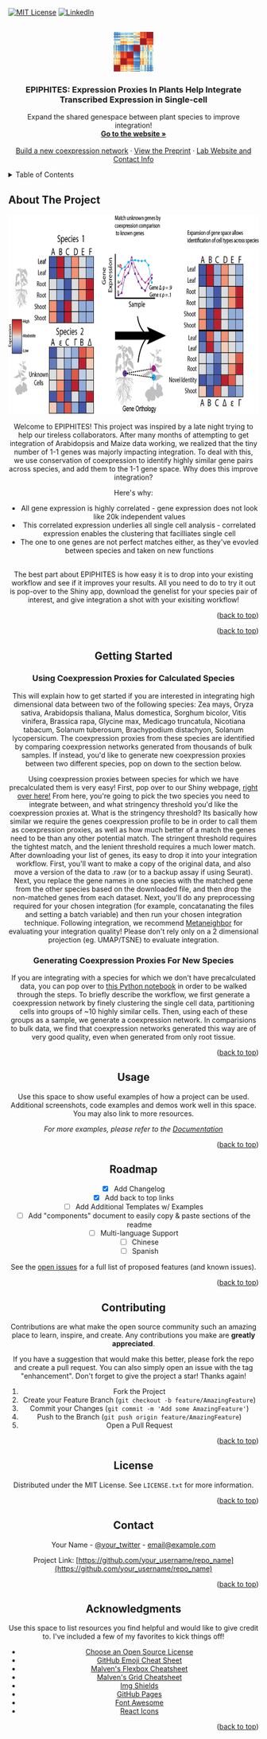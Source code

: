 <!-- Improved compatibility of back to top link: See: https://github.com/othneildrew/Best-README-Template/pull/73 -->
<a name="readme-top"></a>
<!--
*** Thanks for checking out the Best-README-Template. If you have a suggestion
*** that would make this better, please fork the repo and create a pull request
*** or simply open an issue with the tag "enhancement".
*** Don't forget to give the project a star!
*** Thanks again! Now go create something AMAZING! :D
-->



<!-- PROJECT SHIELDS -->
<!--
*** I'm using markdown "reference style" links for readability.
*** Reference links are enclosed in brackets [ ] instead of parentheses ( ).
*** See the bottom of this document for the declaration of the reference variables
*** for contributors-url, forks-url, etc. This is an optional, concise syntax you may use.
*** https://www.markdownguide.org/basic-syntax/#reference-style-links
-->

[![MIT License][license-shield]][license-url]
[![LinkedIn][linkedin-shield]][linkedin-url]



<!-- PROJECT LOGO -->
<br />
<div align="center">
  <a href="https://github.com/gillislab/Coexpression_Proxies">
    <img src="shiny_new_folder_test/static_assets/logo.png" alt="Logo" width="80" height="80">
  </a>

  <h3 align="center">EPIPHITES: Expression Proxies In Plants Help Integrate Transcribed Expression in Single-cell </h3>

  <p align="center">
    Expand the shared genespace between plant species to improve integration!
    <br />
    <a href="https://gillislab.shinyapps.io/epiphites_v11/"><strong>Go to the website »</strong></a>
    <br />
    <br />
    <a href="https://github.com/gillislab/Coexpression_Proxies/blob/main/Coexpression_network_template.ipynb">Build a new coexpression network</a>
    ·
    <a href="https://www.biorxiv.org/content/10.1101/2023.11.28.569145v1">View the Preprint</a>
    ·
    <a href="https://thedonnellycentre.utoronto.ca/faculty/jesse-gillis">Lab Website and Contact Info</a>
  </p>
</div>



<!-- TABLE OF CONTENTS -->
<details>
  <summary>Table of Contents</summary>
  <ol>
    <li>
      <a href="#about-the-project">About The Project</a>
    </li>
    <li>
      <a href="#getting-started">Getting Started</a>
      <ul>
        <li><a href="#Using Coexpression Proxies for Calculated Species">Using Coexpression Proxies for Calculated Species</a></li>
        <li><a href="#Generating Coexpression Proxies For New Species
">Generating Coexpression Proxies For New Species
</a></li>
      </ul>
    </li>
    <li><a href="#usage">Usage</a></li>
    <li><a href="#roadmap">Roadmap</a></li>
    <li><a href="#contributing">Contributing</a></li>
    <li><a href="#license">License</a></li>
    <li><a href="#contact">Contact</a></li>
    <li><a href="#acknowledgments">Acknowledgments</a></li>
  </ol>
</details>



<!-- ABOUT THE PROJECT -->
## About The Project
<div align="center">
  <a href="https://github.com/gillislab/Coexpression_Proxies">
    <img src="shiny_new_folder_test/static_assets/expressalog_diagram_for_shiny_trimmed.png" alt="Logo" width="800" height="400">
  </a>


Welcome to EPIPHITES! This project was inspired by a late night trying to help our tireless collaborators. After many months of attempting to get integration of Arabidopsis and Maize data working, we realized that the tiny number of 1-1 genes was majorly impacting integration. To deal with this, we use conservation of coexpression to identify highly similar gene pairs across species, and add them to the 1-1 gene space. Why does this improve integration?

Here's why:
* All gene expression is highly correlated - gene expression does not look like 20k independent values
* This correlated expression underlies all single cell analysis - correlated expression enables the clustering that facilliates single cell
* The one to one genes are not perfect matches either, as they've evovled between species and taken on new functions
  <br />
  <br />
    

The best part about EPIPHITES is how easy it is to drop into your existing workflow and see if it improves your results. All you need to do to try it out is pop-over to the Shiny app, download the genelist for your species pair of interest, and give integration a shot with your exisiting workflow! 


<p align="right">(<a href="#readme-top">back to top</a>)</p>




<p align="right">(<a href="#readme-top">back to top</a>)</p>



<!-- GETTING STARTED -->
## Getting Started

### Using Coexpression Proxies for Calculated Species

This will explain how to get started if you are interested in integrating high dimensional data between two of the following species: Zea mays, Oryza sativa, Arabidopsis thaliana, Malus domestica, Sorghum bicolor, Vitis vinifera, Brassica rapa, Glycine max, Medicago truncatula, Nicotiana tabacum, Solanum tuberosum, Brachypodium distachyon, Solanum lycopersicum. The coexpression proxies from these species are identified by comparing coexpression networks generated from thousands of bulk samples. If instead, you'd like to generate new coexpression proxies between two different species, pop on down to the section below. 


Using coexpression proxies between species for which we have precalculated them is very easy! First, pop over to our Shiny webpage,  [right over here!](https://gillislab.shinyapps.io/epiphites_v11/) From here, you're going to pick the two species you need to integrate between, and what stringency threshold you'd like the coexpression proxies at. What is the stringency threshold? Its basically how similar we require the genes coexpression profile to be in order to call them as coexpression proxies, as well as how much better of a match the genes need to be than any other potential match. The stringent threshold requires the tightest match, and the lenient threshold requires a much lower match. After downloading your list of genes, its easy to drop it into your integration workflow. First, you'll want to make a copy of the original data, and also move a version of the data to .raw (or to a backup assay if using Seurat). Next, you replace the gene names in one species with the matched gene from the other species based on the downloaded file, and then drop the non-matched genes from each dataset. Next, you'll do any preprocessing required for your chosen integration (for example, concatanating the files and setting a batch variable) and then run your chosen integration technique. Following integration, we recommend [Metaneighbor](https://github.com/gillislab/MetaNeighbor) for evaluating your integration quality! Please don't rely only on a 2 dimensional projection (eg. UMAP/TSNE) to evaluate integration. 

### Generating Coexpression Proxies For New Species

If you are integrating with a species for which we don't have precalculated data, you can pop over to [this Python notebook](https://github.com/gillislab/Coexpression_Proxies/blob/main/Coexpression_network_template.ipynb) in order to be walked through the steps. To briefly describe the workflow, we first generate a coexpression network by finely clustering the single cell data, partitioning cells into groups of ~10 highly similar cells. Then, using each of these groups as a sample, we generate a coexpression network. In comparisions to bulk data, we find that coexpression networks generated this way are of very good quality, even when generated from only root tissue. 

<p align="right">(<a href="#readme-top">back to top</a>)</p>



<!-- USAGE EXAMPLES -->
## Usage

Use this space to show useful examples of how a project can be used. Additional screenshots, code examples and demos work well in this space. You may also link to more resources.

_For more examples, please refer to the [Documentation](https://example.com)_

<p align="right">(<a href="#readme-top">back to top</a>)</p>



<!-- ROADMAP -->
## Roadmap

- [x] Add Changelog
- [x] Add back to top links
- [ ] Add Additional Templates w/ Examples
- [ ] Add "components" document to easily copy & paste sections of the readme
- [ ] Multi-language Support
    - [ ] Chinese
    - [ ] Spanish

See the [open issues](https://github.com/othneildrew/Best-README-Template/issues) for a full list of proposed features (and known issues).

<p align="right">(<a href="#readme-top">back to top</a>)</p>



<!-- CONTRIBUTING -->
## Contributing

Contributions are what make the open source community such an amazing place to learn, inspire, and create. Any contributions you make are **greatly appreciated**.

If you have a suggestion that would make this better, please fork the repo and create a pull request. You can also simply open an issue with the tag "enhancement".
Don't forget to give the project a star! Thanks again!

1. Fork the Project
2. Create your Feature Branch (`git checkout -b feature/AmazingFeature`)
3. Commit your Changes (`git commit -m 'Add some AmazingFeature'`)
4. Push to the Branch (`git push origin feature/AmazingFeature`)
5. Open a Pull Request

<p align="right">(<a href="#readme-top">back to top</a>)</p>



<!-- LICENSE -->
## License

Distributed under the MIT License. See `LICENSE.txt` for more information.

<p align="right">(<a href="#readme-top">back to top</a>)</p>



<!-- CONTACT -->
## Contact

Your Name - [@your_twitter](https://twitter.com/your_username) - email@example.com

Project Link: [https://github.com/your_username/repo_name](https://github.com/your_username/repo_name)

<p align="right">(<a href="#readme-top">back to top</a>)</p>



<!-- ACKNOWLEDGMENTS -->
## Acknowledgments

Use this space to list resources you find helpful and would like to give credit to. I've included a few of my favorites to kick things off!

* [Choose an Open Source License](https://choosealicense.com)
* [GitHub Emoji Cheat Sheet](https://www.webpagefx.com/tools/emoji-cheat-sheet)
* [Malven's Flexbox Cheatsheet](https://flexbox.malven.co/)
* [Malven's Grid Cheatsheet](https://grid.malven.co/)
* [Img Shields](https://shields.io)
* [GitHub Pages](https://pages.github.com)
* [Font Awesome](https://fontawesome.com)
* [React Icons](https://react-icons.github.io/react-icons/search)

<p align="right">(<a href="#readme-top">back to top</a>)</p>



<!-- MARKDOWN LINKS & IMAGES -->
<!-- https://www.markdownguide.org/basic-syntax/#reference-style-links -->
[contributors-shield]: https://img.shields.io/github/contributors/othneildrew/Best-README-Template.svg?style=for-the-badge
[contributors-url]: https://github.com/othneildrew/Best-README-Template/graphs/contributors
[forks-shield]: https://img.shields.io/github/forks/othneildrew/Best-README-Template.svg?style=for-the-badge
[forks-url]: https://github.com/othneildrew/Best-README-Template/network/members
[stars-shield]: https://img.shields.io/github/stars/othneildrew/Best-README-Template.svg?style=for-the-badge
[stars-url]: https://github.com/othneildrew/Best-README-Template/stargazers
[issues-shield]: https://img.shields.io/github/issues/othneildrew/Best-README-Template.svg?style=for-the-badge
[issues-url]: https://github.com/othneildrew/Best-README-Template/issues
[license-shield]: https://img.shields.io/github/license/othneildrew/Best-README-Template.svg?style=for-the-badge
[license-url]: https://github.com/othneildrew/Best-README-Template/blob/master/LICENSE.txt
[linkedin-shield]: https://img.shields.io/badge/-LinkedIn-black.svg?style=for-the-badge&logo=linkedin&colorB=555
[linkedin-url]: https://www.linkedin.com/in/michael-passalacqua-6085b3105/
[product-screenshot]: images/screenshot.png
[Next.js]: https://img.shields.io/badge/next.js-000000?style=for-the-badge&logo=nextdotjs&logoColor=white
[Next-url]: https://nextjs.org/
[React.js]: https://img.shields.io/badge/React-20232A?style=for-the-badge&logo=react&logoColor=61DAFB
[React-url]: https://reactjs.org/
[Vue.js]: https://img.shields.io/badge/Vue.js-35495E?style=for-the-badge&logo=vuedotjs&logoColor=4FC08D
[Vue-url]: https://vuejs.org/
[Angular.io]: https://img.shields.io/badge/Angular-DD0031?style=for-the-badge&logo=angular&logoColor=white
[Angular-url]: https://angular.io/
[Svelte.dev]: https://img.shields.io/badge/Svelte-4A4A55?style=for-the-badge&logo=svelte&logoColor=FF3E00
[Svelte-url]: https://svelte.dev/
[Laravel.com]: https://img.shields.io/badge/Laravel-FF2D20?style=for-the-badge&logo=laravel&logoColor=white
[Laravel-url]: https://laravel.com
[Bootstrap.com]: https://img.shields.io/badge/Bootstrap-563D7C?style=for-the-badge&logo=bootstrap&logoColor=white
[Bootstrap-url]: https://getbootstrap.com
[JQuery.com]: https://img.shields.io/badge/jQuery-0769AD?style=for-the-badge&logo=jquery&logoColor=white
[JQuery-url]: https://jquery.com 
